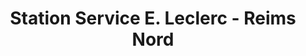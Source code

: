 ---
title: "Station Service E. Leclerc - Reims Nord"
url: /saint-brice-courcelles/station-service-e-leclerc-reims-nord/
shop: Gasflaschen
---